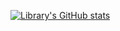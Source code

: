 
<!--
**librarylai/librarylai** is a ✨ _special_ ✨ repository because its `README.md` (this file) appears on your GitHub profile.

Here are some ideas to get you started:

- 🔭 I’m currently working on ...
- 🌱 I’m currently learning ...
- 👯 I’m looking to collaborate on ...
- 🤔 I’m looking for help with ...
- 💬 Ask me about ...
- 📫 How to reach me: ...
- 😄 Pronouns: ...
- ⚡ Fun fact: ...
-->
[![Library's GitHub stats](https://github-readme-stats.vercel.app/api?username=librarylai&show_icons=true&theme=algolia)](https://github.com/anuraghazra/github-readme-stats)
